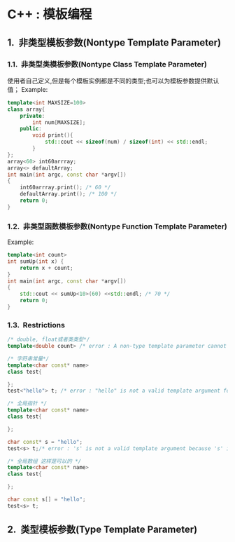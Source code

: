 <style type="text/css">
    h1 { counter-reset: h2counter; }
    h2 { counter-reset: h3counter; }
    h3 { counter-reset: h4counter; }
    h4 { counter-reset: h5counter; }
    h5 { counter-reset: h6counter; }
    h6 { }
    h2:before {
      counter-increment: h2counter;
      content: counter(h2counter) ".\0000a0\0000a0";
    }
    h3:before {
      counter-increment: h3counter;
      content: counter(h2counter) "."
                counter(h3counter) ".\0000a0\0000a0";
    }
    h4:before {
      counter-increment: h4counter;
      content: counter(h2counter) "."
                counter(h3counter) "."
                counter(h4counter) ".\0000a0\0000a0";
    }
    h5:before {
      counter-increment: h5counter;
      content: counter(h2counter) "."
                counter(h3counter) "."
                counter(h4counter) "."
                counter(h5counter) ".\0000a0\0000a0";
    }
    h6:before {
      counter-increment: h6counter;
      content: counter(h2counter) "."
                counter(h3counter) "."
                counter(h4counter) "."
                counter(h5counter) "."
                counter(h6counter) ".\0000a0\0000a0";
    }
</style>

# C++ : 模板编程

## 非类型模板参数(Nontype Template Parameter)

### 非类型类模板参数(Nontype Class Template Parameter)

使用者自己定义,但是每个模板实例都是不同的类型;也可以为模板参数提供默认值；
Example:

```c++
template<int MAXSIZE=100>
class array{
    private:
        int num[MAXSIZE];
    public:
        void print(){
            std::cout << sizeof(num) / sizeof(int) << std::endl;
        }
};
array<60> int60arrray;
array<> defaultArray;
int main(int argc, const char *argv[])
{
    int60arrray.print(); /* 60 */
    defaultArray.print(); /* 100 */
    return 0;
}
```

### 非类型函数模板参数(Nontype Function Template Parameter)

Example:

```c++
template<int count>
int sumUp(int x) {
    return x + count;
}
int main(int argc, const char *argv[])
{
    std::cout << sumUp<10>(60) <<std::endl; /* 70 */
    return 0;
}
```

### Restrictions

```c++
/* double, float或者类类型*/
template<double count> /* error : A non-type template parameter cannot have type 'double' before C++20 */

/* 字符串常量*/
template<char const* name>
class test{

};
test<"hello"> t; /* error : "hello" is not a valid template argument for type 'const char*' because string literals can never be used in this context*/

/* 全局指针 */
template<char const* name>
class test{

};

char const* s = "hello";
test<s> t;/* error : 's' is not a valid template argument because 's' is a variable, not the address of a variable*/

/* 全局数组 这样是可以的 */
template<char const* name>
class test{

};

char const s[] = "hello";
test<s> t;
```

## 类型模板参数(Type Template Parameter)
